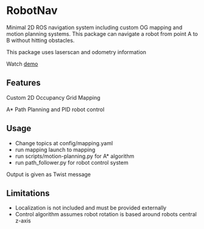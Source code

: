 # RobotNav
Minimal 2D ROS navigation system including custom OG mapping and motion planning systems. 
This package can navigate a robot from point A to B without hitting obstacles.

This package uses laserscan and odometry information

Watch [demo](https://www.youtube.com/watch?v=UGfTxcI47rI&list=PLFcVgs9SAZn24gF2VCl5zmnnEZ0ZZHbgb&index=3)

## Features

Custom 2D Occupancy Grid Mapping

A* Path Planning and PID robot control

## Usage
- Change topics at config/mapping.yaml
- run mapping launch to mapping
- run scripts/motion-planning.py for A* algorithm
- run path_follower.py for robot control system
 
Output is given as Twist message

## Limitations
- Localization is not included and must be provided externally
- Control algorithm assumes robot rotation is based around robots central z-axis
